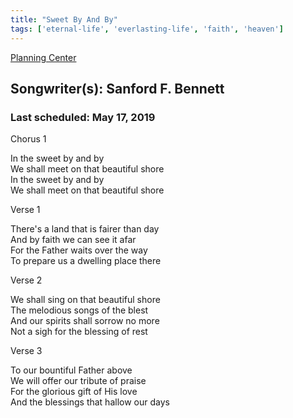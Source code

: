 ```yaml
---
title: "Sweet By And By"
tags: ['eternal-life', 'everlasting-life', 'faith', 'heaven']
---
```


[Planning Center](https://services.planningcenteronline.com/songs/17416922)

## Songwriter(s): Sanford F. Bennett
### Last scheduled: May 17, 2019          

Chorus 1  
  
In the sweet by and by  
We shall meet on that beautiful shore  
In the sweet by and by  
We shall meet on that beautiful shore  
  
Verse 1  
  
There's a land that is fairer than day  
And by faith we can see it afar  
For the Father waits over the way  
To prepare us a dwelling place there  
  
Verse 2  
  
We shall sing on that beautiful shore  
The melodious songs of the blest  
And our spirits shall sorrow no more  
Not a sigh for the blessing of rest  
  
Verse 3  
  
To our bountiful Father above  
We will offer our tribute of praise  
For the glorious gift of His love  
And the blessings that hallow our days
